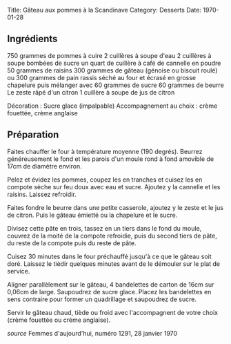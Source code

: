 Title: Gâteau aux pommes à la Scandinave
Category: Desserts
Date: 1970-01-28

## Ingrédients

750 grammes de pommes à cuire
2 cuillères à soupe d'eau
2 cuillères à soupe bombées de sucre
un quart de cuillère à café de cannelle en poudre
50 grammes de raisins 
300 grammes de gâteau (génoise ou biscuit roulé) ou 300
grammes de pain rassis séché au four et écrasé en grosse chapelure puis mélanger
avec 60 grammes de sucre
60 grammes de beurre
Le zeste râpé d'un citron
1 cuillère à soupe de jus de citron

Décoration : Sucre glace (impalpable)
Accompagnement au choix : crème fouettée, crème anglaise

## Préparation

Faites chauffer le four à température moyenne (190 degrés). Beurrez
généreusement le fond et les parois d'un moule rond à fond amovible de 17cm de
diamètre environ.

Pelez et évidez les pommes, coupez les en tranches et cuisez les en compote
sèche sur feu doux avec eau et sucre. Ajoutez y la cannelle et les raisins.
Laissez refroidir.

Faites fondre le beurre dans une petite casserole, ajoutez y le zeste et le jus
de citron. Puis le gâteau émietté ou la chapelure et le sucre.

Divisez cette pâte en trois, tassez en un tiers dans le fond du moule, couvrez
de la moité de la compote refroidie, puis du second tiers de pâte, du reste de
la compote puis du reste de pâte.

Cuisez 30 minutes dans le four préchauffé jusqu'à ce que le gâteau
soit doré. Laissez le tiédir quelques minutes avant de le démouler sur le plat
de service.

Aligner parallèlement sur le gâteau, 4 bandelettes de carton de 16cm sur 0,06cm
de large. Saupoudrez de sucre glace.
Placez les bandelettes en sens contraire pour former un quadrillage et saupoudrez
de sucre.

Servir le gâteau chaud, tiède ou froid avec l'accompagnent de votre choix (crème
fouettée ou crème anglaise).

*source* Femmes d'aujourd'hui, numéro 1291, 28 janvier 1970
